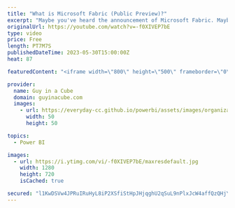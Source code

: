 ```yaml
---
title: "What is Microsoft Fabric (Public Preview)?"
excerpt: "Maybe you've heard the announcement of Microsoft Fabric. Maybe you are coming from Power BI and curious how Microsoft Fabric relates. Adam gets you up to speed!  Microsft Learn: Get Started with Microsoft Fabric https://learn.microsoft.com/training/paths/get-started-fabric/  Microsoft Fabric End to End"
originalUrl: https://youtube.com/watch?v=-f0XIVEP7bE
type: video
price: Free
length: PT7M7S
publishedDateTime: 2023-05-30T15:00:00Z
heat: 87

featuredContent: "<iframe width=\"800\" height=\"500\" frameborder=\"0\" src=\"https://www.youtube.com/embed/-f0XIVEP7bE\" allow=\"accelerometer; autoplay; encrypted-media; gyroscope; picture-in-picture\" allowfullscreen></iframe>"

provider:
  name: Guy in a Cube
  domain: guyinacube.com
  images:
    - url: https://everyday-cc.github.io/powerbi/assets/images/organizations/guyinacube.com-50x50.jpg
      width: 50
      height: 50

topics:
  - Power BI

images:
  - url: https://i.ytimg.com/vi/-f0XIVEP7bE/maxresdefault.jpg
    width: 1280
    height: 720
    isCached: true

secured: "l1KwDSVw4JPRuIRuHyL8iP2XSfiStHpJHjqghU2qSuL9nPlxJcW4affQzQHjYO5X/qc25/rN14aeVj5krNLSJ++tGHQPijl9tPc7UmlkEoShApixVE2jRC8nxKAtqL14tT/tp2lUmIQIeuyRvpckeSkG3SwPIV/oehcuKvniPS8IOnb7ljAEMwUvNIcqDuJku5cQOd0175jZvv4Ei6sfyjz4UQwwLVmbntrtS0edRsWshh3DqPQgIjsadfTJajJeYgM1uJeKDe/ZAKHF7D3yk7jAqY+JZD3OhJqWqD12mBmwm09f0Q0DzqGzYJB184gku0+NIFqFjRxDBMBsq42KePdiCg7VCLWoic0m+iD9Vnnlu8W8WzIfn2T/ZcxxCdUzKEVUkq/bjWCLcRmEXEuTmd6q57c8TbI432p8ImNBZZgzAkM56ioCE73k82gUPUo+;7q6GFucW+dx01ZHzj7+0zQ=="
---
```


